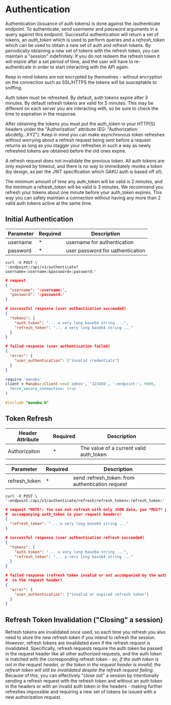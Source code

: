 Authentication
==============
Authentication (issuance of auth tokens) is done against the /authenticate endpoint. 
To authenticate, send *username* and *password* arguments in a query against this endpoint. 
Successful authentication will return a set of tokens, an *auth_token* which is used to perform 
queries and a *refresh_token* which can be used to obtain a new set of auth and refresh tokens. 
By periodically obtaining a new set of tokens with the refresh token, you can maintain a "session" 
indefinitely. If you do not redeem the refresh token it will expire after a set period of time, 
and the user will have to re-authenticate in order to start interacting with the API again. 
  
Keep in mind tokens are not encrypted by themselves - without encryption on the connection 
such as SSL/HTTPS the tokens will be susceptable to sniffing.

<aside class="warning">Auth token must be refreshed. By default, auth tokens expire after 3 
minutes. By default refresh tokens are valid for 5 minutes. This may be different on each server 
you are interacting with, so be sure to check the time to expiration in the response.</aside>

After obtaining the tokens you must put the auth_token in your HTTP(S) headers under the 
"Authorization" attribute (EG: "Authorization: abcdefg...XYZ"). Keep in mind you can make 
asynchronous token refreshes without worrying about a refresh request being sent before a 
request returns as long as you stagger your refreshes in such a way as newly refreshed tokens 
are obtained before the old ones expire.

<aside class="notice">A refresh request does not invalidate the previous token. All auth tokens 
are only expired by timeout, and there is no way to immediately revoke a token (by design, as per 
the JWT specification which GAKU auth is based off of).</aside>

The minimum amount of time any auth_token will be valid is 2 minutes, and the minimum a 
refresh_token will be valid is 3 minutes. We recommend you refresh your tokens about one minute 
before your auth_token expires. This way you can safely maintain a connection without having any 
more than 2 valid auth tokens active at the same time.

Initial Authentication
----------------------

| Parameter | Required | Description                      |
| --------- | -------- | -------------------------------- |
| username  | *        | username for authentication      |
| password  | *        | user password for uathentication |

```shell
curl -X POST \
':endpoint:/api/v1/authenticate?username=:username:&password=:password:'
```

```json
# request
{
  "username": ':username:',
  "password": ':password:'
}

# successful response (user authentication succeeded)
{
  "tokens": {
    "auth_token": "... a very long base64 string ...",
    "refresh_token": "... a very long base64 string ..."
  }
}

# failed response (user authentication failed)
{
  "error": {
    "user_authentication": ["invalid credentials"]
  }
}
```

```ruby
require 'manabu'
client = Manabu::Client.new('admin', '123456', ':endpoint:', 9000,
  force_secure_connection: true
)
```

```cpp
#include "manabu.h" 
```

Token Refresh
-------------

| Header Attribute | Required | Description                                   |
| ---------------- | -------- | --------------------------------------------- |
| Authorizaiton    | *        | The value of a current valid auth_token       |

| Parameter     | Required | Description                                      |
| ------------- | -------- | ------------------------------------------------ |
| refresh_token | *        | send :refresh_token: from authentication request |

```shell
curl -X POST \
':endpoint:/api/v1/authenticate/refresh/refresh_token=:refresh_token:'
```

```JSON
# request *NOTE!: You can not refresh with only JSON data, you *MUST* pass your the 
#  accompanying auth_token in your request headers!
{
  "refresh_token": "... a very long base64 string ..."
}

# successful response (user authentication refresh succeeded)
{
  "tokens": {
    "auth_token": "... a very long base64 string ...",
    "refresh_token": "... a very long base64 string ..."
  }
}

# failed response (refresh token invalid or not accompanied by the auth token
#  in the request header)
{
  "error": {
    "user_authentication": ["invalid or expired refresh token"]
  }
}
```

Refresh Token Invalidation ("Closing" a session)
------------------------------------------------
Refresh tokens are invalidated once used, so each time you refresh you also need 
to store the new refresh token if you intend to refresh the session. *However*, 
refresh tokens are invalidated even if the refresh request is invalidated. 
Specifically, refresh requests require the auth token be passed in the request 
header like all other authorized requests, and the auth token is matched with the 
corresponding refresh token - so, *if the auth token is not in the request header, 
or the token in the request header is invalid; the refresh token will still be 
invalidated despite the refresh request failing*. Because of this, you can 
effectively "close out" a session by intentionally sending a refresh request 
with the refresh token and without an auth token in the headers or with an 
invalid auth token in the headers - making further refreshes impossible and 
requiring a new set of tokens be issued with a new authorization request.
